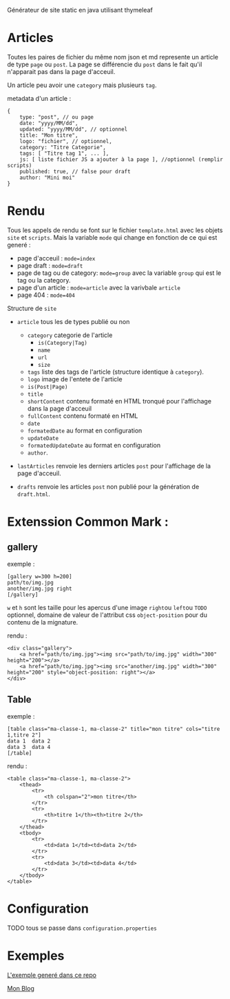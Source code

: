 Générateur de site static en java utilisant thymeleaf

# Articles

Toutes les paires de fichier du même nom json et md represente un article de type `page` ou `post`. La page se différencie du `post` dans le fait qu'il n'apparait pas dans la page d'acceuil.

Un article peu avoir une `category` mais plusieurs `tag`.

metadata d'un article :

~~~
{
	type: "post", // ou page
	date: "yyyy/MM/dd",
	updated: "yyyy/MM/dd", // optionnel
	title: "Mon titre",
	logo: "fichier", // optionnel,
	category: "Titre Categorie",
	tags: [ "Titre tag 1", ... ],
	js: [ liste fichier JS a ajouter à la page ], //optionnel (remplir scripts)
	published: true, // false pour draft
	author: "Mini moi"
}
~~~

# Rendu

Tous les appels de rendu se font sur le fichier `template.html` avec les objets `site` et `scripts`. Mais la variable `mode` qui change en fonction de ce qui est generé :
- page d'acceuil : `mode=index`
- page draft : `mode=draft`
- page de tag ou de category: `mode=group` avec la variable `group` qui est le tag ou la category.
- page d'un article : `mode=article` avec la varivbale `article`
- page 404 : `mode=404`

Structure de `site`
- `article` tous les de types publié ou non
	- `category` categorie de l'article
		- `is(Category|Tag)`
		- `name`
		- `url`
		- `size`
	- `tags` liste des tags de l'article (structure identique à `category`).
	- `logo` image de l'entete de l'article
	- `is(Post|Page)`
	- `title`
	- `shortContent` contenu formaté en HTML tronqué pour l'affichage dans la page d'acceuil
	- `fullContent` contenu formaté en HTML
	- `date`
	- `formatedDate` au format en configuration
	- `updateDate`
	- `formatedUpdateDate` au format en configuration
	- `author`.

- `lastArticles` renvoie les derniers articles `post` pour l'affichage de la page d'acceuil.
- `drafts` renvoie les articles `post` non publié pour la génération de `draft.html`.


# Extenssion Common Mark :

## gallery

exemple :

~~~
[gallery w=300 h=200]
path/to/img.jpg
another/img.jpg	right
[/gallery]
~~~

`w` et `h` sont les taille pour les apercus d'une image
`right`ou `left`ou `TODO` optionnel, domaine de valeur de l'attribut css `object-position` pour du contenu de la mignature.

rendu :

~~~
<div class="gallery">
	<a href="path/to/img.jpg"><img src="path/to/img.jpg" width="300" height="200"></a>
	<a href="path/to/img.jpg"><img src="another/img.jpg" width="300" height="200" style="object-position: right"></a>
</div>
~~~


## Table

exemple :

~~~
[table class="ma-classe-1, ma-classe-2" title="mon titre" cols="titre 1,titre 2"]
data 1	data 2
data 3	data 4
[/table]
~~~

rendu :

~~~
<table class="ma-classe-1, ma-classe-2">
	<thead>
		<tr>
			<th colspan="2">mon titre</th>
		</tr>
		<tr>
			<th>titre 1</th><th>titre 2</th>
		</tr>
	</thead>
	<tbody>
		<tr>
			<td>data 1</td><td>data 2</td>
		</tr>
		<tr>
			<td>data 3</td><td>data 4</td>
		</tr>
	</tbody>
</table>
~~~

# Configuration

TODO tous se passe dans `configuration.properties`

# Exemples

[L'exemple generé dans ce repo](https://shionn.github.io/StaticBlogGenerator/)

[Mon Blog](https://shionn.github.io)